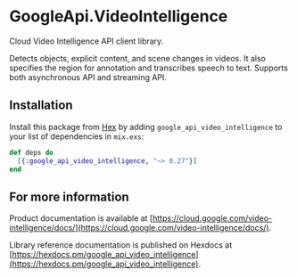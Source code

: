 # GoogleApi.VideoIntelligence

Cloud Video Intelligence API client library.

Detects objects, explicit content, and scene changes in videos. It also specifies the region for annotation and transcribes speech to text. Supports both asynchronous API and streaming API.

## Installation

Install this package from [Hex](https://hex.pm) by adding
`google_api_video_intelligence` to your list of dependencies in `mix.exs`:

```elixir
def deps do
  [{:google_api_video_intelligence, "~> 0.27"}]
end
```

## For more information

Product documentation is available at [https://cloud.google.com/video-intelligence/docs/](https://cloud.google.com/video-intelligence/docs/).

Library reference documentation is published on Hexdocs at
[https://hexdocs.pm/google_api_video_intelligence](https://hexdocs.pm/google_api_video_intelligence).
